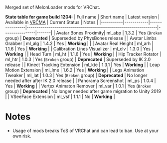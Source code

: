Merged set of MelonLoader mods for VRChat.

**State table for game build 1204:**
| Full name | Short name | Latest version | Available in [VRCMA](https://github.com/knah/VRCMelonAssistant) | Current Status | Notes |
|-----------|------------|----------------|-----------------------------------------------------------------|----------------|-------|
| Avatar Bones Proximity| ml_abp | 1.3.2 | Yes (`Broken` group) | **Deprecated** | Superseded by PhysBones release |
| Avatar Limbs Grabber | ml_alg | 1.4.2 | Yes | **Working** | |
| Avatar Real Height | ml_arh | 1.1.6 | Yes | **Working** |
| Calibration Lines Visualizer | ml_clv | 1.3.0 | Yes | **Working** |
| Head Turn | ml_ht | 1.1.6 | Yes | **Working** |
| Hip Tracker Rotator | ml_htr | 1.0.3 | Yes (`Broken` group) | **Deprecated** | Superseded by IK 2.0 release |
| Kinect Tracking Extension | ml_kte | 1.3.1 | Yes | **Working** |
| Leap Motion Extension | ml_lme | 1.6.2 | Yes | **Working** |
| Legs Animation Tweaker | ml_lat | 1.0.3 | Yes (`Broken` group) | **Deprecated** |  No longer needed after after IK 2.0 release |
| Panorama Screenshot | ml_ps | 1.0.4 | Yes | **Working** |
| Vertex Animaton Remover | ml_var | 1.0.1 | Yes (`Broken` group) | **Deprecated** | No longer needed after game migration to Unity 2019 |
| VSeeFace Extension | ml_vsf | 1.1.1 | No | **Working** |

# Notes
* Usage of mods breaks ToS of VRChat and can lead to ban. Use at your own risk.
